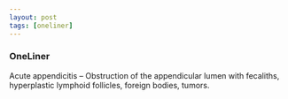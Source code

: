 ```yaml
---
layout: post
tags: [oneliner]
---
```



### OneLiner

Acute appendicitis – Obstruction of the appendicular lumen with fecaliths, hyperplastic lymphoid follicles, foreign bodies, tumors.
